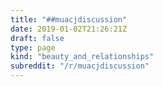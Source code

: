 ```yaml
---
title: "##muacjdiscussion"
date: 2019-01-02T21:26:21Z
draft: false
type: page
kind: "beauty_and_relationships"
subreddit: "/r/muacjdiscussion"
---
```

